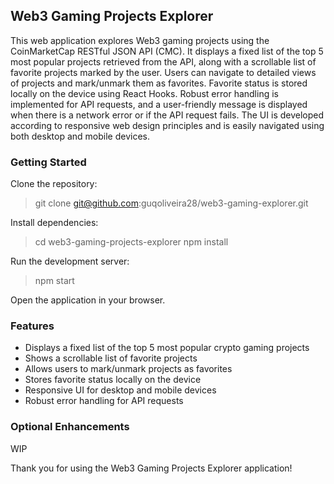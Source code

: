 ## Web3 Gaming Projects Explorer

This web application explores Web3 gaming projects using the CoinMarketCap RESTful JSON API (CMC). It displays a fixed list of the top 5 most popular projects retrieved from the API, along with a scrollable list of favorite projects marked by the user. Users can navigate to detailed views of projects and mark/unmark them as favorites. Favorite status is stored locally on the device using React Hooks. Robust error handling is implemented for API requests, and a user-friendly message is displayed when there is a network error or if the API request fails. The UI is developed according to responsive web design principles and is easily navigated using both desktop and mobile devices.

### Getting Started

Clone the repository:

> git clone git@github.com:guqoliveira28/web3-gaming-explorer.git

Install dependencies:

> cd web3-gaming-projects-explorer
> npm install

Run the development server:

> npm start

Open the application in your browser.

### Features

- Displays a fixed list of the top 5 most popular crypto gaming projects
- Shows a scrollable list of favorite projects
- Allows users to mark/unmark projects as favorites
- Stores favorite status locally on the device
- Responsive UI for desktop and mobile devices
- Robust error handling for API requests

### Optional Enhancements

WIP

Thank you for using the Web3 Gaming Projects Explorer application!
